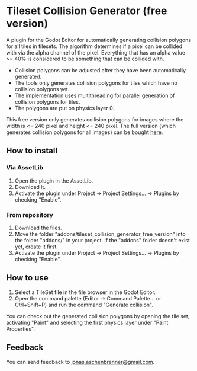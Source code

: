 # Tileset Collision Generator (free version)

A plugin for the Godot Editor for automatically generating collision polygons for all tiles in tilesets. The algorithm determines if a pixel can be collided with via the alpha channel of the pixel. Everything that has an alpha value >= 40% is considered to be something that can be collided with.

* Collision polygons can be adjusted after they have been automatically generated.
* The tools only generates collision polygons for tiles which have no collision polygons yet.
* The implementation uses multithreading for parallel generation of collision polygons for tiles.
* The polygons are put on physics layer 0.

This free version only generates collision polygons for images where the width is <= 240 pixel and height <= 240 pixel.
The full version (which generates collision polygons for all images) can be bought [here](https://sanjox.itch.io/godot-collision-generator).

## How to install

### Via AssetLib

1. Open the plugin in the AssetLib.
2. Download it.
3. Activate the plugin under Project -> Project Settings... -> Plugins by checking "Enable".

### From repository

1. Download the files.
2. Move the folder "addons/tileset_collision_generator_free_version" into the folder "addons/" in your project.
   If the "addons" folder doesn't exist yet, create it first.
3. Activate the plugin under Project -> Project Settings... -> Plugins by checking "Enable".

## How to use

1. Select a TileSet file in the file browser in the Godot Editor.
2. Open the command palette (Editor -> Command Palette... or Ctrl+Shift+P) and run the command "Generate collision".

You can check out the generated collision polygons by opening the tile set, activating "Paint" and selecting the first physics layer under "Paint Properties".

## Feedback

You can send feedback to jonas.aschenbrenner@gmail.com.
